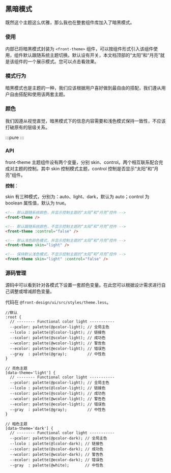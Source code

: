 ## 黑暗模式

既然这个主题这么优雅，那么我也在整套组件库加入了暗黑模式。

### 使用

内部已将暗黑模式封装为 `<front-theme>` 组件，可以按组件形式引入该组件使用，组件默认跟随系统主题切换。默认设有开关，本文档顶部的“太阳”和“月亮”就是该组件的一个展示模式。您可以点击看效果。

### 模式行为

暗黑模式也是主题的一种，我们应该根据用户喜好做到最自由的搭配，我们遵从用户自由搭配和使用该两套主题。

### 颜色

我们因遵从视觉直觉，暗黑模式下的信息内容需要和浅色模式保持一致性，不应该打破原有的层级关系。

:::pure
<ColorList />
:::

### API

front-theme 主题组件设有两个变量，分别 skin、control。两个相互联系配合完成对主题的控制。其中 skin 控制模式主题，control 控制是否显示“太阳”和“月亮”组件。

**控制**：

skin 有三种模式，分别为：auto、light、dark，默认为 auto；control 为 boolean 属性值，默认为 true。

```html
<!-- 默认跟随系统颜色，并显示控制主题的“太阳”和“月亮”控件 -->
<front-theme />

<!-- 默认跟随系统颜色，不显示控制主题的“太阳”和“月亮”控件 -->
<front-theme :control="false" />

<!-- 默认浅色颜色模式，并显示控制主题的“太阳”和“月亮”控件 -->
<front-theme skin="light" />

<!-- 保持默认浅色模式，不显示控制主题的“太阳”和“月亮”控件 -->
<front-theme skin="light" :control="false" />
```

### 源码管理

源码中可以看到针对各模式下设置一套颜色变量。在此您可以根据设计需求进行自己调整或增减颜色变量。

代码在 `@front-design/ui/src/styles/theme.less`。

```less
//默认
:root {
  // -------- Functional color light -----------
  --pcolor: palette(@pcolor-light); // 全局主色
  --lcolo : palette(@lcolor-light); // 链接色
  --scolor: palette(@scolor-light); // 成功色
  --wcolor: palette(@wcolor-light); // 警告色
  --ecolor: palette(@ecolor-light); // 错误色
  --gray  : palette(@gray);         // 中性色
}

// 亮色主题
[data-theme='light'] {
  // -------- Functional color light -----------
  --pcolor: palette(@pcolor-light); // 全局主色
  --lcolo : palette(@lcolor-light); // 链接色
  --scolor: palette(@scolor-light); // 成功色
  --wcolor: palette(@wcolor-light); // 警告色
  --ecolor: palette(@ecolor-light); // 错误色
  --gray  : palette(@gray);         // 中性色
}

// 暗色主题
[data-theme='dark'] {
  // -------- Functional color light -----------
  --pcolor: palette(@pcolor-dark); // 全局主色
  --lcolo : palette(@lcolor-dark); // 链接色
  --scolor: palette(@scolor-dark); // 成功色
  --wcolor: palette(@wcolor-dark); // 警告色
  --ecolor: palette(@ecolor-dark); // 错误色
  --gray  : palette(@white);       // 中性色
```
